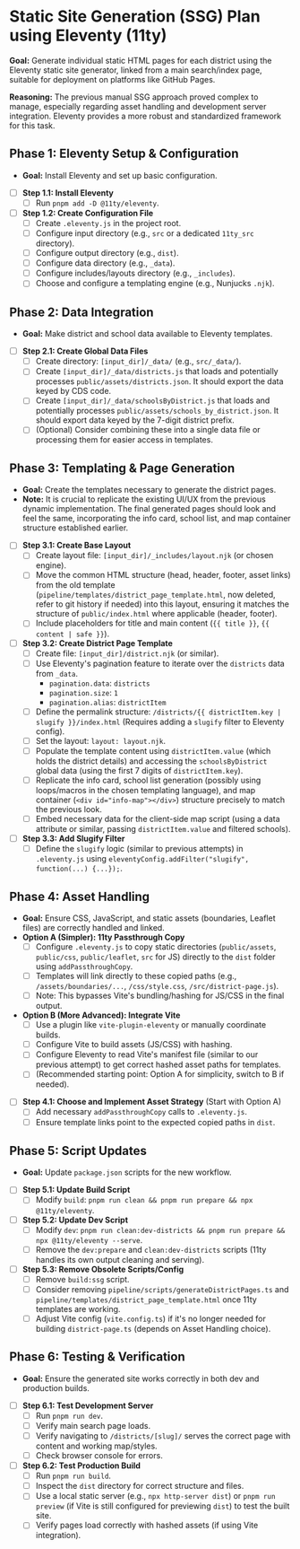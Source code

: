 # Static Site Generation (SSG) Plan using Eleventy (11ty)

**Goal:** Generate individual static HTML pages for each district using the Eleventy static site generator, linked from a main search/index page, suitable for deployment on platforms like GitHub Pages.

**Reasoning:** The previous manual SSG approach proved complex to manage, especially regarding asset handling and development server integration. Eleventy provides a more robust and standardized framework for this task.

## Phase 1: Eleventy Setup & Configuration

*   **Goal:** Install Eleventy and set up basic configuration.
*   [ ] **Step 1.1: Install Eleventy**
    *   [ ] Run `pnpm add -D @11ty/eleventy`.
*   [ ] **Step 1.2: Create Configuration File**
    *   [ ] Create `.eleventy.js` in the project root.
    *   [ ] Configure input directory (e.g., `src` or a dedicated `11ty_src` directory).
    *   [ ] Configure output directory (e.g., `dist`).
    *   [ ] Configure data directory (e.g., `_data`).
    *   [ ] Configure includes/layouts directory (e.g., `_includes`).
    *   [ ] Choose and configure a templating engine (e.g., Nunjucks `.njk`).

## Phase 2: Data Integration

*   **Goal:** Make district and school data available to Eleventy templates.
*   [ ] **Step 2.1: Create Global Data Files**
    *   [ ] Create directory: `[input_dir]/_data/` (e.g., `src/_data/`).
    *   [ ] Create `[input_dir]/_data/districts.js` that loads and potentially processes `public/assets/districts.json`. It should export the data keyed by CDS code.
    *   [ ] Create `[input_dir]/_data/schoolsByDistrict.js` that loads and potentially processes `public/assets/schools_by_district.json`. It should export data keyed by the 7-digit district prefix.
    *   [ ] (Optional) Consider combining these into a single data file or processing them for easier access in templates.

## Phase 3: Templating & Page Generation

*   **Goal:** Create the templates necessary to generate the district pages.
*   **Note:** It is crucial to replicate the existing UI/UX from the previous dynamic implementation. The final generated pages should look and feel the same, incorporating the info card, school list, and map container structure established earlier.
*   [ ] **Step 3.1: Create Base Layout**
    *   [ ] Create layout file: `[input_dir]/_includes/layout.njk` (or chosen engine).
    *   [ ] Move the common HTML structure (head, header, footer, asset links) from the old template (`pipeline/templates/district_page_template.html`, now deleted, refer to git history if needed) into this layout, ensuring it matches the structure of `public/index.html` where applicable (header, footer).
    *   [ ] Include placeholders for title and main content (`{{ title }}`, `{{ content | safe }}`).
*   [ ] **Step 3.2: Create District Page Template**
    *   [ ] Create file: `[input_dir]/district.njk` (or similar).
    *   [ ] Use Eleventy's pagination feature to iterate over the `districts` data from `_data`.
        *   `pagination.data`: `districts`
        *   `pagination.size`: `1`
        *   `pagination.alias`: `districtItem`
    *   [ ] Define the permalink structure: `/districts/{{ districtItem.key | slugify }}/index.html` (Requires adding a `slugify` filter to Eleventy config).
    *   [ ] Set the layout: `layout: layout.njk`.
    *   [ ] Populate the template content using `districtItem.value` (which holds the district details) and accessing the `schoolsByDistrict` global data (using the first 7 digits of `districtItem.key`).
    *   [ ] Replicate the info card, school list generation (possibly using loops/macros in the chosen templating language), and map container (`<div id="info-map"></div>`) structure precisely to match the previous look.
    *   [ ] Embed necessary data for the client-side map script (using a data attribute or similar, passing `districtItem.value` and filtered schools).
*   [ ] **Step 3.3: Add Slugify Filter**
    *   [ ] Define the `slugify` logic (similar to previous attempts) in `.eleventy.js` using `eleventyConfig.addFilter("slugify", function(...) {...});`.

## Phase 4: Asset Handling

*   **Goal:** Ensure CSS, JavaScript, and static assets (boundaries, Leaflet files) are correctly handled and linked.
*   **Option A (Simpler): 11ty Passthrough Copy**
    *   [ ] Configure `.eleventy.js` to copy static directories (`public/assets`, `public/css`, `public/leaflet`, `src` for JS) directly to the `dist` folder using `addPassthroughCopy`.
    *   [ ] Templates will link directly to these copied paths (e.g., `/assets/boundaries/...`, `/css/style.css`, `/src/district-page.js`).
    *   [ ] Note: This bypasses Vite's bundling/hashing for JS/CSS in the final output.
*   **Option B (More Advanced): Integrate Vite**
    *   [ ] Use a plugin like `vite-plugin-eleventy` or manually coordinate builds.
    *   [ ] Configure Vite to build assets (JS/CSS) with hashing.
    *   [ ] Configure Eleventy to read Vite's manifest file (similar to our previous attempt) to get correct hashed asset paths for templates.
    *   [ ] (Recommended starting point: Option A for simplicity, switch to B if needed).
*   [ ] **Step 4.1: Choose and Implement Asset Strategy** (Start with Option A)
    *   [ ] Add necessary `addPassthroughCopy` calls to `.eleventy.js`.
    *   [ ] Ensure template links point to the expected copied paths in `dist`.

## Phase 5: Script Updates

*   **Goal:** Update `package.json` scripts for the new workflow.
*   [ ] **Step 5.1: Update Build Script**
    *   [ ] Modify `build`: `pnpm run clean && pnpm run prepare && npx @11ty/eleventy`.
*   [ ] **Step 5.2: Update Dev Script**
    *   [ ] Modify `dev`: `pnpm run clean:dev-districts && pnpm run prepare && npx @11ty/eleventy --serve`.
    *   [ ] Remove the `dev:prepare` and `clean:dev-districts` scripts (11ty handles its own output cleaning and serving).
*   [ ] **Step 5.3: Remove Obsolete Scripts/Config**
    *   [ ] Remove `build:ssg` script.
    *   [ ] Consider removing `pipeline/scripts/generateDistrictPages.ts` and `pipeline/templates/district_page_template.html` once 11ty templates are working.
    *   [ ] Adjust Vite config (`vite.config.ts`) if it's no longer needed for building `district-page.ts` (depends on Asset Handling choice).

## Phase 6: Testing & Verification

*   **Goal:** Ensure the generated site works correctly in both dev and production builds.
*   [ ] **Step 6.1: Test Development Server**
    *   [ ] Run `pnpm run dev`.
    *   [ ] Verify main search page loads.
    *   [ ] Verify navigating to `/districts/[slug]/` serves the correct page with content and working map/styles.
    *   [ ] Check browser console for errors.
*   [ ] **Step 6.2: Test Production Build**
    *   [ ] Run `pnpm run build`.
    *   [ ] Inspect the `dist` directory for correct structure and files.
    *   [ ] Use a local static server (e.g., `npx http-server dist`) or `pnpm run preview` (if Vite is still configured for previewing `dist`) to test the built site.
    *   [ ] Verify pages load correctly with hashed assets (if using Vite integration). 